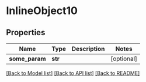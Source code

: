 # InlineObject10


## Properties
Name | Type | Description | Notes
------------ | ------------- | ------------- | -------------
**some_param** | **str** |  | [optional] 

[[Back to Model list]](../README.md#documentation-for-models) [[Back to API list]](../README.md#documentation-for-api-endpoints) [[Back to README]](../README.md)


